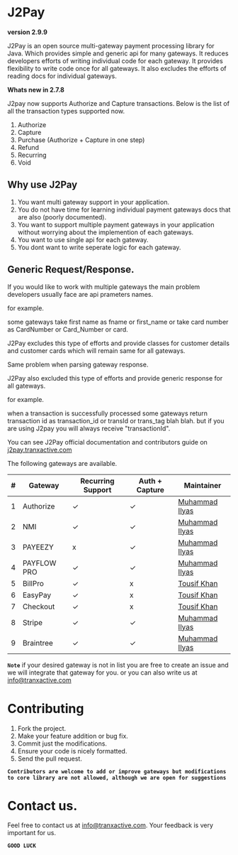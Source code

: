 # J2Pay

**version 2.9.9**

J2Pay is an open source multi-gateway payment processing library for Java. Which provides simple and generic api for many gateways. It reduces developers efforts of writing individual code for each gateway. It provides flexibility to write code once for all gateways. It also excludes the efforts of reading docs for individual gateways.

**Whats new in 2.7.8**

J2pay now supports Authorize and Capture transactions.
Below is the list of all the transaction types supported now.

1. Authorize
2. Capture
3. Purchase (Authorize + Capture in one step)
4. Refund
5. Recurring
6. Void

## Why use J2Pay

1. You want multi gateway support in your application.
2. You do not have time for learning individual payment gateways docs that are also (poorly documented).
3. You want to support multiple payment gateways in your application without worrying about the implemention of each gateways.
4. You want to use single api for each gateway.
5. You dont want to write seperate logic for each gateway.

## Generic Request/Response.

If you would like to work with multiple gateways the main problem developers usually face are api prameters names.

for example.

some gateways 
take first name as fname or first_name or
take card number as CardNumber or Card_Number or card.

J2Pay excludes this type of efforts and provide classes for customer details and customer cards which will remain same for all gateways. 

Same problem when parsing gateway response.

J2Pay also excluded this type of efforts and provide generic response for all gateways.

for example.

when a transaction is successfully processed some gateways return transaction id as transaction_id or transId or trans_tag blah blah.
but if you are using J2pay you will always receive "transactionId".

You can see J2Pay official documentation and contributors guide on [j2pay.tranxactive.com](http://j2pay.tranxactive.com/)

The following gateways are available.

#| Gateway | Recurring Support | Auth + Capture | Maintainer
--- | --- | --- | --- | ---
1 | Authorize | ✓ | ✓ | [Muhammad Ilyas](https://www.linkedin.com/in/muhammad-ilyas-a4ab7839/)
2 | NMI | ✓ | ✓ | [Muhammad Ilyas](https://www.linkedin.com/in/muhammad-ilyas-a4ab7839/)
3 | PAYEEZY | x | ✓ | [Muhammad Ilyas](https://www.linkedin.com/in/muhammad-ilyas-a4ab7839/)
4 | PAYFLOW PRO | ✓ | ✓ | [Muhammad Ilyas](https://www.linkedin.com/in/muhammad-ilyas-a4ab7839/)
5 | BillPro | ✓ | x | [Tousif Khan](https://www.linkedin.com/in/tousifhasanzai/)
6 | EasyPay | ✓ | x | [Tousif Khan](https://www.linkedin.com/in/tousifhasanzai/)
7 | Checkout | ✓ | x | [Tousif Khan](https://www.linkedin.com/in/tousifhasanzai/)
8 | Stripe | ✓ | ✓ | [Muhammad Ilyas](https://www.linkedin.com/in/muhammad-ilyas-a4ab7839/)
9 | Braintree | ✓ | ✓ | [Muhammad Ilyas](https://www.linkedin.com/in/muhammad-ilyas-a4ab7839/)

**`Note`** if your desired gateway is not in list you are free to create an issue and we will integrate that gateway for you. or you can also write us at info@tranxactive.com

# Contributing

1. Fork the project.
2. Make your feature addition or bug fix.
3. Commit just the modifications.
4. Ensure your code is nicely formatted.
5. Send the pull request.

**`Contributors are welcome to add or improve gateways but modifications to core library are not allowed, although we are open for suggestions`**

# Contact us.

Feel free to contact us at info@tranxactive.com.
Your feedback is very important for us.

**`GOOD LUCK`**
